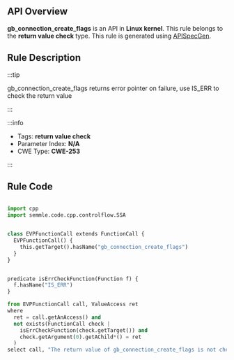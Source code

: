 ---
---


## API Overview
**gb_connection_create_flags** is an API in **Linux kernel**. This rule belongs to the **return value check** type. This rule is generated using [APISpecGen](../../tools/APISpecGen).
## Rule Description

:::tip

gb_connection_create_flags returns error pointer on failure, use IS_ERR to check the return value

:::

:::info

- Tags: **return value check**
- Parameter Index: **N/A**
- CWE Type: **CWE-253**

:::

## Rule Code
```python

import cpp
import semmle.code.cpp.controlflow.SSA


class EVPFunctionCall extends FunctionCall {
  EVPFunctionCall() {
    this.getTarget().hasName("gb_connection_create_flags")
  }
}


predicate isErrCheckFunction(Function f) {
  f.hasName("IS_ERR") 
}

from EVPFunctionCall call, ValueAccess ret
where
  ret = call.getAnAccess() and
  not exists(FunctionCall check |
    isErrCheckFunction(check.getTarget()) and
    check.getArgument(0).getAChild*() = ret
  )
select call, "The return value of gb_connection_create_flags is not checked with IS_ERR."
    
```
